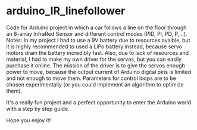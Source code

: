 # arduino_IR_linefollower

Code for Arduino project in which a car follows a line on the floor through an 8-array InfraRed Sensor and different control modes (PID, PI, PD, P,...).
Notes: 
In my project I had to use a 9V battery due to resources avaible, but it is highly recommended to used a LiPo battery instead, because servo motors drain the battery incredibly fast.
Also, due to lack of resources and material, I had to make my own driver for the servos, but you can easily purchase it online. The mission of the driver is to give the servos enough power to move, because the output current of Arduino digital pins is limited and not enough to move them.
Parameters for control loops are to be chosen experimentally (or you could implement an algorithm to optimize them).

It's a really fun project and a perfect opportunity to enter the Arduino world with a step by step guide.

Hope you enjoy it!
